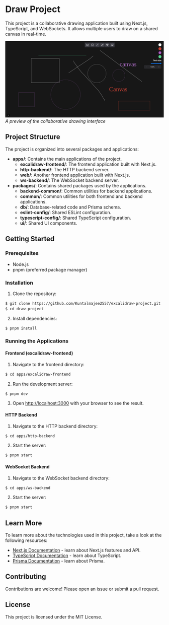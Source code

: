 # Draw Project

This project is a collaborative drawing application built using Next.js, TypeScript, and WebSockets. It allows multiple users to draw on a shared canvas in real-time.

![Draw Project Demo](/docs/images/demo.png)
*A preview of the collaborative drawing interface*

## Project Structure

The project is organized into several packages and applications:

- **apps/**: Contains the main applications of the project.
  - **excalidraw-frontend/**: The frontend application built with Next.js.
  - **http-backend/**: The HTTP backend server.
  - **web/**: Another frontend application built with Next.js.
  - **ws-backend/**: The WebSocket backend server.
- **packages/**: Contains shared packages used by the applications.
  - **backend-common/**: Common utilities for backend applications.
  - **common/**: Common utilities for both frontend and backend applications.
  - **db/**: Database-related code and Prisma schema.
  - **eslint-config/**: Shared ESLint configuration.
  - **typescript-config/**: Shared TypeScript configuration.
  - **ui/**: Shared UI components.

## Getting Started

### Prerequisites

- Node.js
- pnpm (preferred package manager)

### Installation

1. Clone the repository:

```bash
$ git clone https://github.com/Kuntalmajee2557/excalidraw-project.git
$ cd draw-project
```

2. Install dependencies:

```bash
$ pnpm install
```

### Running the Applications

#### Frontend (excalidraw-frontend)

1. Navigate to the frontend directory:

```bash
$ cd apps/excalidraw-frontend
```

2. Run the development server:

```bash
$ pnpm dev
```

3. Open [http://localhost:3000](http://localhost:3000) with your browser to see the result.

#### HTTP Backend

1. Navigate to the HTTP backend directory:

```bash
$ cd apps/http-backend
```

2. Start the server:

```bash
$ pnpm start
```

#### WebSocket Backend

1. Navigate to the WebSocket backend directory:

```bash
$ cd apps/ws-backend
```

2. Start the server:

```bash
$ pnpm start
```

## Learn More

To learn more about the technologies used in this project, take a look at the following resources:

- [Next.js Documentation](https://nextjs.org/docs) - learn about Next.js features and API.
- [TypeScript Documentation](https://www.typescriptlang.org/docs/) - learn about TypeScript.
- [Prisma Documentation](https://www.prisma.io/docs/) - learn about Prisma.

## Contributing

Contributions are welcome! Please open an issue or submit a pull request.

## License

This project is licensed under the MIT License.

